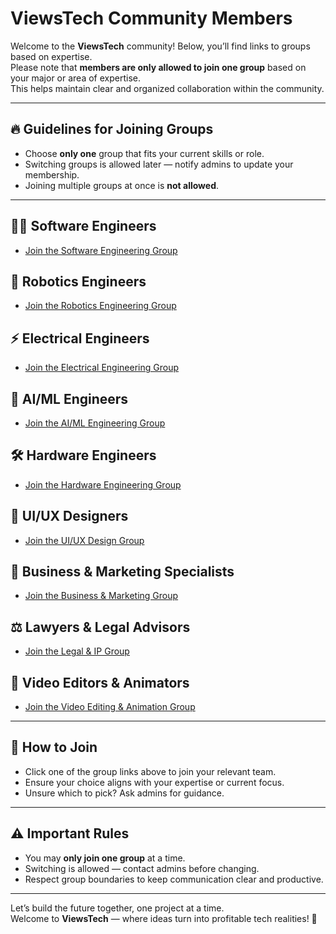 # ViewsTech Community Members

Welcome to the **ViewsTech** community! Below, you’ll find links to groups based on expertise.  
Please note that **members are only allowed to join one group** based on your major or area of expertise.  
This helps maintain clear and organized collaboration within the community.

---

## 🔥 **Guidelines for Joining Groups**
- Choose **only one** group that fits your current skills or role.
- Switching groups is allowed later — notify admins to update your membership.
- Joining multiple groups at once is **not allowed**.

---

## 👩‍💻 **Software Engineers**
- [Join the Software Engineering Group](https://discord.gg/zZCtGgcf)

## 🤖 **Robotics Engineers**
- [Join the Robotics Engineering Group](https://discord.gg/zZCtGgcf)

## ⚡ **Electrical Engineers**
- [Join the Electrical Engineering Group](https://discord.gg/zZCtGgcf)
## 🧠 **AI/ML Engineers**
- [Join the AI/ML Engineering Group](https://discord.gg/zZCtGgcf)

## 🛠️ **Hardware Engineers**
- [Join the Hardware Engineering Group](https://discord.gg/zZCtGgcf)

## 🎨 **UI/UX Designers**
- [Join the UI/UX Design Group](https://discord.gg/zZCtGgcf)

## 💼 **Business & Marketing Specialists**
- [Join the Business & Marketing Group](https://discord.gg/zZCtGgcf)

## ⚖️ **Lawyers & Legal Advisors**
- [Join the Legal & IP Group](https://discord.gg/zZCtGgcf)

## 🎥 **Video Editors & Animators**
- [Join the Video Editing & Animation Group](https://discord.gg/zZCtGgcf)


---


## 📝 **How to Join**
- Click one of the group links above to join your relevant team.
- Ensure your choice aligns with your expertise or current focus.
- Unsure which to pick? Ask admins for guidance.

---

## ⚠️ **Important Rules**
- You may **only join one group** at a time.
- Switching is allowed — contact admins before changing.
- Respect group boundaries to keep communication clear and productive.

---

Let’s build the future together, one project at a time.  
Welcome to **ViewsTech** — where ideas turn into profitable tech realities! 🚀
